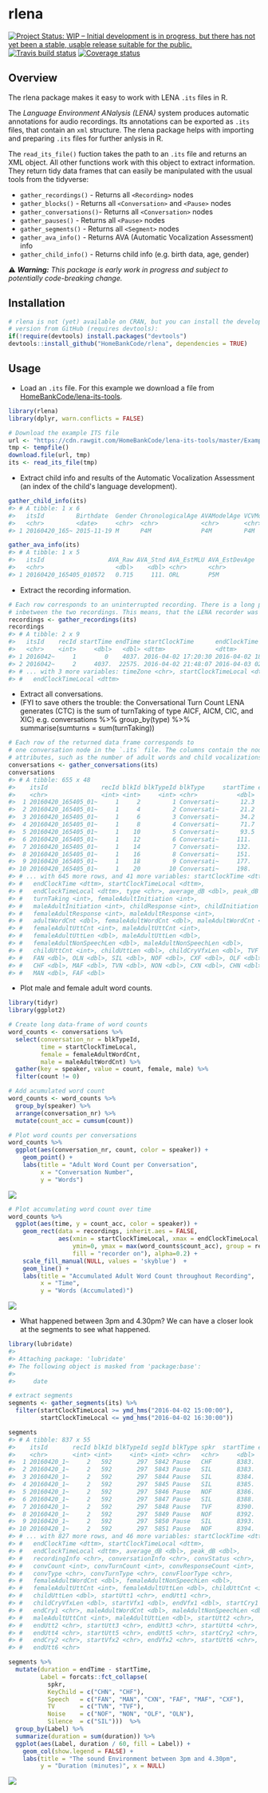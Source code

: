 
<!-- README.md is generated from README.Rmd. Please edit that file -->
rlena
=====

[![Project Status: WIP – Initial development is in progress, but there has not yet been a stable, usable release suitable for the public.](http://www.repostatus.org/badges/latest/wip.svg)](http://www.repostatus.org/#wip) [![Travis build status](https://travis-ci.org/HomeBankCode/rlena.svg?branch=master)](https://travis-ci.org/HomeBankCode/rlena) [![Coverage status](https://coveralls.io/repos/github/HomeBankCode/rlena/badge.svg)](https://coveralls.io/r/HomeBankCode/rlena?branch=master)

Overview
--------

The rlena package makes it easy to work with LENA `.its` files in R.

The *Language Environment ANalysis (LENA)* system produces automatic annotations for audio recordings. Its annotations can be exported as `.its` files, that contain an `xml` structure. The rlena package helps with importing and preparing `.its` files for further anlysis in R.

The `read_its_file()` fuction takes the path to an `.its` file and returns an XML object. All other functions work with this object to extract information. They return tidy data frames that can easily be manipulated with the usual tools from the tidyverse:

-   `gather_recordings()` - Returns all `<Recording>` nodes
-   `gather_blocks()` - Returns all `<Conversation>` and `<Pause>` nodes
-   `gather_conversations()`- Returns all `<Conversation>` nodes
-   `gather_pauses()` - Returns all `<Pause>` nodes
-   `gather_segments()` - Returns all `<Segment>` nodes
-   `gather_ava_info()` - Returns AVA (Automatic Vocalization Assessment) info
-   `gather_child_info()` - Returns child info (e.g. birth data, age, gender)

:warning: ***Warning:** This package is early work in progress and subject to potentially code-breaking change.*

Installation
------------

``` r
# rlena is not (yet) available on CRAN, but you can install the developmental 
# version from GitHub (requires devtools):
if(!require(devtools) install.packages("devtools")
devtools::install_github("HomeBankCode/rlena", dependencies = TRUE)
```

Usage
-----

-   Load an `.its` file. For this example we download a file from [HomeBankCode/lena-its-tools](https://github.com/HomeBankCode/lena-its-tools).

``` r
library(rlena)
library(dplyr, warn.conflicts = FALSE)

# Download the example ITS file
url <- "https://cdn.rawgit.com/HomeBankCode/lena-its-tools/master/Example/e20160420_165405_010572.its"
tmp <- tempfile()
download.file(url, tmp)
its <- read_its_file(tmp)
```

-   Extract child info and results of the Automatic Vocalization Assessment (an index of the child's language development).

``` r
gather_child_info(its)
#> # A tibble: 1 x 6
#>   itsId         Birthdate  Gender ChronologicalAge AVAModelAge VCVModelAge
#>   <chr>         <date>     <chr>  <chr>            <chr>       <chr>      
#> 1 20160420_165~ 2015-11-19 M      P4M              P4M         P4M

gather_ava_info(its)
#> # A tibble: 1 x 5
#>   itsId                  AVA_Raw AVA_Stnd AVA_EstMLU AVA_EstDevAge
#>   <chr>                    <dbl>    <dbl> <chr>      <chr>        
#> 1 20160420_165405_010572   0.715     111. ORL        P5M
```

-   Extract the recording information.

``` r
# Each row corresponds to an uninterrupted recording. There is a long pause 
# inbetween the two recordings. This means, that the LENA recorder was paused.
recordings <- gather_recordings(its)
recordings
#> # A tibble: 2 x 9
#>   itsId    recId startTime endTime startClockTime      endClockTime       
#>   <chr>    <int>     <dbl>   <dbl> <dttm>              <dttm>             
#> 1 2016042~     1        0    4037. 2016-04-02 17:20:30 2016-04-02 18:27:47
#> 2 2016042~     2     4037.  22575. 2016-04-02 21:48:07 2016-04-03 02:57:05
#> # ... with 3 more variables: timeZone <chr>, startClockTimeLocal <dttm>,
#> #   endClockTimeLocal <dttm>
```

-   Extract all conversations.
  - (FYI to save others the trouble: the Conversational Turn Count LENA generates (CTC) is the sum of turnTaking of type AICF, AICM, CIC, and XIC)
    e.g. conversations %>% group_by(type) %>% summarise(sumturns = sum(turnTaking))

``` r
# Each row of the returned data frame corresponds to
# one conversation node in the `.its` file. The columns contain the node's
# attributes, such as the number of adult words and child vocalizations.
conversations <- gather_conversations(its)
conversations
#> # A tibble: 655 x 48
#>    itsId               recId blkId blkTypeId blkType     startTime endTime
#>    <chr>               <int> <int>     <int> <chr>           <dbl>   <dbl>
#>  1 20160420_165405_01~     1     2         1 Conversati~      12.3    15.8
#>  2 20160420_165405_01~     1     4         2 Conversati~      21.2    27.8
#>  3 20160420_165405_01~     1     6         3 Conversati~      34.2    50.0
#>  4 20160420_165405_01~     1     8         4 Conversati~      71.7    79.8
#>  5 20160420_165405_01~     1    10         5 Conversati~      93.5   101. 
#>  6 20160420_165405_01~     1    12         6 Conversati~     111.    124. 
#>  7 20160420_165405_01~     1    14         7 Conversati~     132.    140. 
#>  8 20160420_165405_01~     1    16         8 Conversati~     151.    162. 
#>  9 20160420_165405_01~     1    18         9 Conversati~     177.    192. 
#> 10 20160420_165405_01~     1    20        10 Conversati~     198.    199. 
#> # ... with 645 more rows, and 41 more variables: startClockTime <dttm>,
#> #   endClockTime <dttm>, startClockTimeLocal <dttm>,
#> #   endClockTimeLocal <dttm>, type <chr>, average_dB <dbl>, peak_dB <dbl>,
#> #   turnTaking <int>, femaleAdultInitiation <int>,
#> #   maleAdultInitiation <int>, childResponse <int>, childInitiation <int>,
#> #   femaleAdultResponse <int>, maleAdultResponse <int>,
#> #   adultWordCnt <dbl>, femaleAdultWordCnt <dbl>, maleAdultWordCnt <dbl>,
#> #   femaleAdultUttCnt <int>, maleAdultUttCnt <int>,
#> #   femaleAdultUttLen <dbl>, maleAdultUttLen <dbl>,
#> #   femaleAdultNonSpeechLen <dbl>, maleAdultNonSpeechLen <dbl>,
#> #   childUttCnt <int>, childUttLen <dbl>, childCryVfxLen <dbl>, TVF <dbl>,
#> #   FAN <dbl>, OLN <dbl>, SIL <dbl>, NOF <dbl>, CXF <dbl>, OLF <dbl>,
#> #   CHF <dbl>, MAF <dbl>, TVN <dbl>, NON <dbl>, CXN <dbl>, CHN <dbl>,
#> #   MAN <dbl>, FAF <dbl>
```

-   Plot male and female adult word counts.

``` r
library(tidyr)
library(ggplot2)

# Create long data-frame of word counts
word_counts <- conversations %>% 
  select(conversation_nr = blkTypeId,
         time = startClockTimeLocal,
         female = femaleAdultWordCnt, 
         male = maleAdultWordCnt) %>% 
  gather(key = speaker, value = count, female, male) %>% 
  filter(count != 0)

# Add acumulated word count
word_counts <- word_counts %>%
  group_by(speaker) %>% 
  arrange(conversation_nr) %>%
  mutate(count_acc = cumsum(count))

# Plot word counts per conversations
word_counts %>%
  ggplot(aes(conversation_nr, count, color = speaker)) + 
    geom_point() + 
    labs(title = "Adult Word Count per Conversation",
         x = "Conversation Number",
         y = "Words")
```

![](man/figures/README-conversation-demo-1.png)

``` r
# Plot accumulating word count over time
word_counts %>%
  ggplot(aes(time, y = count_acc, color = speaker)) + 
    geom_rect(data = recordings, inherit.aes = FALSE,
              aes(xmin = startClockTimeLocal, xmax = endClockTimeLocal, 
                  ymin=0, ymax = max(word_counts$count_acc), group = recId,
                  fill = "recorder on"), alpha=0.2) + 
    scale_fill_manual(NULL, values = 'skyblue')  +
    geom_line() + 
    labs(title = "Accumulated Adult Word Count throughout Recording",
         x = "Time",
         y = "Words (Accumulated)")
```

![](man/figures/README-conversation-demo-2.png)

-   What happened between 3pm and 4.30pm? We can have a closer look at the segments to see what happened.

``` r
library(lubridate)
#> 
#> Attaching package: 'lubridate'
#> The following object is masked from 'package:base':
#> 
#>     date

# extract segments
segments <- gather_segments(its) %>% 
  filter(startClockTimeLocal >= ymd_hms("2016-04-02 15:00:00"),
         startClockTimeLocal <= ymd_hms("2016-04-02 16:30:00"))

segments 
#> # A tibble: 837 x 55
#>    itsId       recId blkId blkTypeId segId blkType spkr  startTime endTime
#>    <chr>       <int> <int>     <int> <int> <chr>   <chr>     <dbl>   <dbl>
#>  1 20160420_1~     2   592       297  5842 Pause   CHF       8383.   8383.
#>  2 20160420_1~     2   592       297  5843 Pause   SIL       8383.   8384.
#>  3 20160420_1~     2   592       297  5844 Pause   SIL       8384.   8385.
#>  4 20160420_1~     2   592       297  5845 Pause   SIL       8385.   8386.
#>  5 20160420_1~     2   592       297  5846 Pause   NOF       8386.   8388.
#>  6 20160420_1~     2   592       297  5847 Pause   SIL       8388.   8390.
#>  7 20160420_1~     2   592       297  5848 Pause   TVF       8390.   8392.
#>  8 20160420_1~     2   592       297  5849 Pause   NOF       8392.   8393.
#>  9 20160420_1~     2   592       297  5850 Pause   SIL       8393.   8394.
#> 10 20160420_1~     2   592       297  5851 Pause   NOF       8394.   8395.
#> # ... with 827 more rows, and 46 more variables: startClockTime <dttm>,
#> #   endClockTime <dttm>, startClockTimeLocal <dttm>,
#> #   endClockTimeLocal <dttm>, average_dB <dbl>, peak_dB <dbl>,
#> #   recordingInfo <chr>, conversationInfo <chr>, convStatus <chr>,
#> #   convCount <int>, convTurnCount <int>, convResponseCount <int>,
#> #   convType <chr>, convTurnType <chr>, convFloorType <chr>,
#> #   femaleAdultWordCnt <dbl>, femaleAdultNonSpeechLen <dbl>,
#> #   femaleAdultUttCnt <int>, femaleAdultUttLen <dbl>, childUttCnt <int>,
#> #   childUttLen <dbl>, startUtt1 <chr>, endUtt1 <chr>,
#> #   childCryVfxLen <dbl>, startVfx1 <dbl>, endVfx1 <dbl>, startCry1 <chr>,
#> #   endCry1 <chr>, maleAdultWordCnt <dbl>, maleAdultNonSpeechLen <dbl>,
#> #   maleAdultUttCnt <int>, maleAdultUttLen <dbl>, startUtt2 <chr>,
#> #   endUtt2 <chr>, startUtt3 <chr>, endUtt3 <chr>, startUtt4 <chr>,
#> #   endUtt4 <chr>, startUtt5 <chr>, endUtt5 <chr>, startCry2 <chr>,
#> #   endCry2 <chr>, startVfx2 <chr>, endVfx2 <chr>, startUtt6 <chr>,
#> #   endUtt6 <chr>
```

``` r
segments %>%
  mutate(duration = endTime - startTime,
         Label = forcats::fct_collapse(
           spkr,
           KeyChild = c("CHN", "CHF"),
           Speech   = c("FAN", "MAN", "CXN", "FAF", "MAF", "CXF"),
           TV       = c("TVN", "TVF"),
           Noise    = c("NOF", "NON", "OLF", "OLN"),
           Silence  = c("SIL")))  %>%
  group_by(Label) %>%
  summarize(duration = sum(duration)) %>%
  ggplot(aes(Label, duration / 60, fill = Label)) + 
    geom_col(show.legend = FALSE) +
    labs(title = "The sound Environment between 3pm and 4.30pm",
         y = "Duration (minutes)", x = NULL)
```

![](man/figures/README-segment-demo-1.png)

